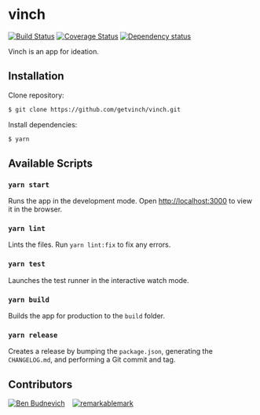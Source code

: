 # vinch

[![Build Status](https://travis-ci.org/getvinch/vinch.svg?branch=master)](https://travis-ci.org/getvinch/vinch)
[![Coverage Status](https://coveralls.io/repos/github/getvinch/vinch/badge.svg?branch=ci-travis)](https://coveralls.io/github/getvinch/vinch?branch=ci-travis)
[![Dependency status](https://david-dm.org/getvinch/vinch.svg)](https://david-dm.org/getvinch/vinch)

Vinch is an app for ideation.

## Installation

Clone repository:

```sh
$ git clone https://github.com/getvinch/vinch.git
```

Install dependencies:

```sh
$ yarn
```

## Available Scripts

### `yarn start`

Runs the app in the development mode.
Open [http://localhost:3000](http://localhost:3000) to view it in the browser.

### `yarn lint`

Lints the files. Run `yarn lint:fix` to fix any errors.

### `yarn test`

Launches the test runner in the interactive watch mode.

### `yarn build`

Builds the app for production to the `build` folder.

### `yarn release`

Creates a release by bumping the `package.json`, generating the `CHANGELOG.md`, and performing a Git commit and tag.

## Contributors

[![Ben Budnevich](https://avatars.githubusercontent.com/u/2293095?s=50)](https://github.com/benox3) &nbsp;&nbsp;
[![remarkablemark](https://avatars.githubusercontent.com/u/10594555?s=50)](https://github.com/remarkablemark)
